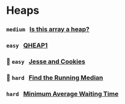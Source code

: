 # Heaps  

### `medium` &nbsp; [Is this array a heap?](https://www.hackerrank.com/challenges/)

### `easy` &nbsp; [QHEAP1](https://www.hackerrank.com/challenges/)

### 🌟 `easy` &nbsp; [Jesse and Cookies](https://www.hackerrank.com/challenges/)

### 🌟 `hard` &nbsp; [Find the Running Median](https://www.hackerrank.com/challenges/)

### `hard` &nbsp; [Minimum Average Waiting Time](https://www.hackerrank.com/challenges/)
